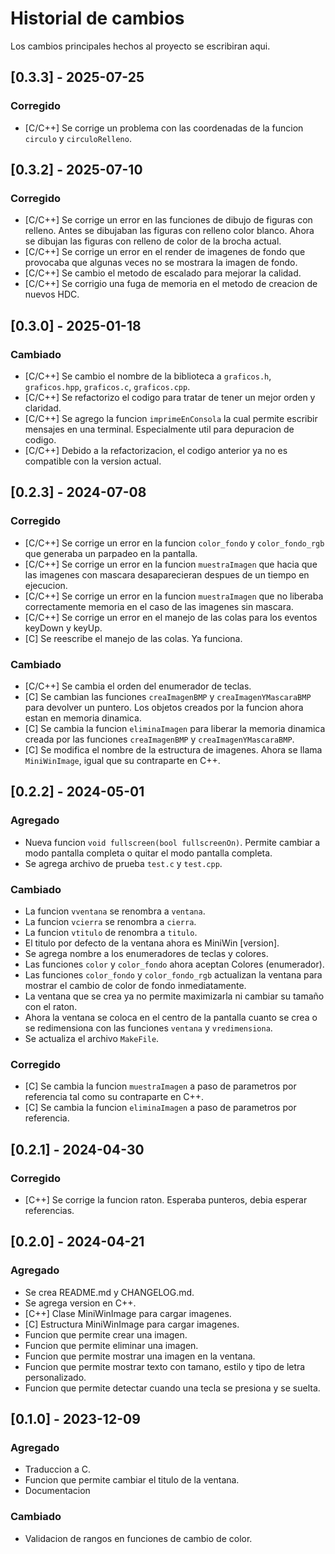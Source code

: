 # Historial de cambios

Los cambios principales hechos al proyecto se escribiran aqui.

## [0.3.3] - 2025-07-25

### Corregido

- [C/C++] Se corrige un problema con las coordenadas de la funcion `circulo` y `circuloRelleno`.

## [0.3.2] - 2025-07-10

### Corregido

- [C/C++] Se corrige un error en las funciones de dibujo de figuras con relleno. Antes se dibujaban las figuras con relleno color blanco. Ahora se dibujan las figuras con relleno de color de la brocha actual.
- [C/C++] Se corrige un error en el render de imagenes de fondo que provocaba que algunas veces no se mostrara la imagen de fondo. 
- [C/C++] Se cambio el metodo de escalado para mejorar la calidad.
- [C/C++] Se corrigio una fuga de memoria en el metodo de creacion de nuevos HDC.

## [0.3.0] - 2025-01-18

### Cambiado
- [C/C++] Se cambio el nombre de la biblioteca a `graficos.h`, `graficos.hpp`, `graficos.c`, `graficos.cpp`.
- [C/C++] Se refactorizo el codigo para tratar de tener un mejor orden y claridad.
- [C/C++] Se agrego la funcion `imprimeEnConsola` la cual permite escribir mensajes en una terminal. Especialmente util para depuracion de codigo.
- [C/C++] Debido a la refactorizacion, el codigo anterior ya no es compatible con la version actual.

## [0.2.3] - 2024-07-08

### Corregido

- [C/C++] Se corrige un error en la funcion `color_fondo` y `color_fondo_rgb` que generaba un parpadeo en la pantalla.
- [C/C++] Se corrige un error en la funcion `muestraImagen` que hacia que las imagenes con mascara desaparecieran despues de un tiempo en ejecucion.
- [C/C++] Se corrige un error en la funcion `muestraImagen` que no liberaba correctamente memoria en el caso de las imagenes sin mascara.
- [C/C++] Se corrige un error en el manejo de las colas para los eventos keyDown y keyUp.
- [C] Se reescribe el manejo de las colas. Ya funciona.

### Cambiado

- [C/C++] Se cambia el orden del enumerador de teclas.
- [C] Se cambian las funciones `creaImagenBMP` y `creaImagenYMascaraBMP` para devolver un puntero. Los objetos creados por la funcion ahora estan en memoria dinamica.
- [C] Se cambia la funcion `eliminaImagen` para liberar la memoria dinamica creada por las funciones `creaImagenBMP` y `creaImagenYMascaraBMP`.
- [C] Se modifica el nombre de la estructura de imagenes. Ahora se llama `MiniWinImage`, igual que su contraparte en C++.


## [0.2.2] - 2024-05-01

### Agregado

- Nueva funcion `void fullscreen(bool fullscreenOn)`. Permite cambiar a modo pantalla completa o quitar el modo pantalla completa.
- Se agrega archivo de prueba `test.c` y `test.cpp`.

### Cambiado
 
- La funcion `vventana` se renombra a `ventana`.
- La funcion `vcierra` se renombra a `cierra`.
- La funcion `vtitulo` de renombra a `titulo`.
- El titulo por defecto de la ventana ahora es MiniWin [version].
- Se agrega nombre a los enumeradores de teclas y colores.
- Las funciones `color` y `color_fondo` ahora aceptan Colores (enumerador).
- Las funciones `color_fondo` y `color_fondo_rgb` actualizan la ventana para mostrar el cambio de color de fondo inmediatamente. 
- La ventana que se crea ya no permite maximizarla ni cambiar su tamaño con el raton.
- Ahora la ventana se coloca en el centro de la pantalla cuanto se crea o se redimensiona con las funciones `ventana` y `vredimensiona`.
- Se actualiza el archivo `MakeFile`.

### Corregido

- [C] Se cambia la funcion `muestraImagen` a paso de parametros por referencia tal como su contraparte en C++.
- [C] Se cambia la funcion `eliminaImagen` a paso de parametros por referencia.


## [0.2.1] - 2024-04-30

### Corregido

- [C++] Se corrige la funcion raton. Esperaba punteros, debia esperar referencias.

## [0.2.0] - 2024-04-21

### Agregado

- Se crea README.md y CHANGELOG.md.
- Se agrega version en C++.
- [C++] Clase MiniWinImage para cargar imagenes.
- [C] Estructura MiniWinImage para cargar imagenes.
- Funcion que permite crear una imagen.
- Funcion que permite eliminar una imagen.
- Funcion que permite mostrar una imagen en la ventana.
- Funcion que permite mostrar texto con tamano, estilo y tipo de letra personalizado.
- Funcion que permite detectar cuando una tecla se presiona y se suelta.


## [0.1.0] - 2023-12-09

### Agregado

- Traduccion a C.
- Funcion que permite cambiar el titulo de la ventana.
- Documentacion

### Cambiado

- Validacion de rangos en funciones de cambio de color.

